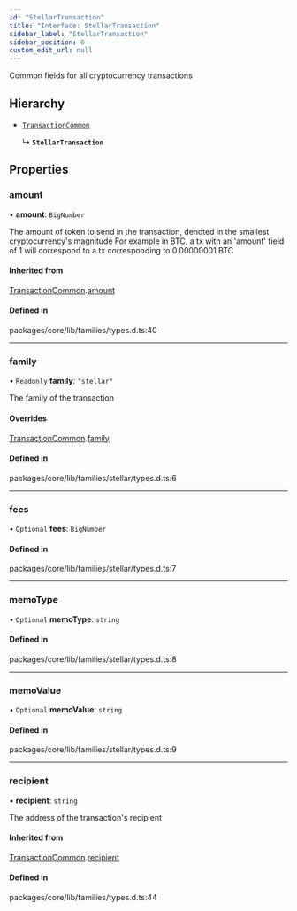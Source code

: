 ```yaml
---
id: "StellarTransaction"
title: "Interface: StellarTransaction"
sidebar_label: "StellarTransaction"
sidebar_position: 0
custom_edit_url: null
---
```


Common fields for all cryptocurrency transactions

## Hierarchy

- [`TransactionCommon`](TransactionCommon.md)

  ↳ **`StellarTransaction`**

## Properties

### amount

• **amount**: `BigNumber`

The amount of token to send in the transaction, denoted in the smallest cryptocurrency's magnitude
For example in BTC, a tx with an 'amount' field of 1 will correspond to a tx corresponding to 0.00000001 BTC

#### Inherited from

[TransactionCommon](TransactionCommon.md).[amount](TransactionCommon.md#amount)

#### Defined in

packages/core/lib/families/types.d.ts:40

___

### family

• `Readonly` **family**: ``"stellar"``

The family of the transaction

#### Overrides

[TransactionCommon](TransactionCommon.md).[family](TransactionCommon.md#family)

#### Defined in

packages/core/lib/families/stellar/types.d.ts:6

___

### fees

• `Optional` **fees**: `BigNumber`

#### Defined in

packages/core/lib/families/stellar/types.d.ts:7

___

### memoType

• `Optional` **memoType**: `string`

#### Defined in

packages/core/lib/families/stellar/types.d.ts:8

___

### memoValue

• `Optional` **memoValue**: `string`

#### Defined in

packages/core/lib/families/stellar/types.d.ts:9

___

### recipient

• **recipient**: `string`

The address of the transaction's recipient

#### Inherited from

[TransactionCommon](TransactionCommon.md).[recipient](TransactionCommon.md#recipient)

#### Defined in

packages/core/lib/families/types.d.ts:44
